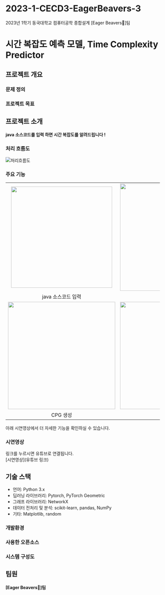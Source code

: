 # 2023-1-CECD3-EagerBeavers-3
2023년 1학기 동국대학교 컴퓨터공학 종합설계 [Eager Beavers🦦]팀 

# 시간 복잡도 예측 모델, Time Complexity Predictor

## 프로젝트 개요

### 문제 정의


### 프로젝트 목표


## 프로젝트 소개

#### java 소스코드를 입력 하면 시간 복잡도를 알려드립니다 !


### 처리 흐름도
<img alt="처리흐름도" src="https://github.com/CSID-DGU/2023-1-CECD3-EagerBeavers-3/assets/83744709/28d3900a-a053-4d40-af04-638ccfd7d7e7">


### 주요 기능

|                                              |                                                  |                                                    |
| :------------------------------------------: | :----------------------------------------------: | :------------------------------------------------: |
| <img src="" width="330"> |   <img src="" width="350">   | <img src="" width="350"> |
|                 java 소스코드 입력                  |                   결과 출력                   |                 기타                 |
|    <img src="" width="350">    | <img src="" width="350"> |     <img src="" width="350">     |
|                 CPG 생성                  |                 기타                |                     기타                      |

아래 시연영상에서 더 자세한 기능을 확인하실 수 있습니다.

### 시연영상

링크를 누르시면 유튜브로 연결됩니다.<br>
[시연영상](유튜브 링크)<br>


## 기술 스택
- 언어: Python 3.x
- 딥러닝 라이브러리: Pytorch, PyTorch Geometric
- 그래프 라이브러리: NetworkX
- 데이터 전처리 및 분석: scikit-learn, pandas, NumPy
- 기타: Matplotlib, random

### 개발환경


### 사용한 오픈소스


### 시스템 구성도


## 팀원

#### [Eager Beavers🦦]팀 


